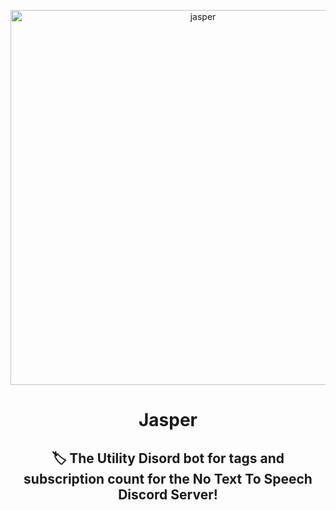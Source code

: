<p align="center"><img src="https://github.com/JayyDoesDev/jasper/blob/main/.github/assets/jasper.png?raw=true" alt="jasper" width="600""></p>
<h1 align="center">Jasper</h1>
<h2 align="center">🏷️ The Utility Disord bot for tags and subscription count for the No Text To Speech Discord Server!</h2>

